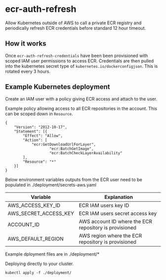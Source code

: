 
# ecr-auth-refresh

Allow Kubernetes outside of AWS to call a private ECR registry and periodically refresh ECR credentials before standard 12 hour timeout.

## How it works

Once `ecr-auth-refresh-credentials` have been been provisioned with scoped IAM user permissions to access ECR. Credentials are then pulled into the kubernetes secret type of `kubernetes.io/dockerconfigjson`. This is rotated every 3 hours.

## Example Kubernetes deployment

Create an IAM user with a policy giving ECR access and attach to the user.

Example policy allowing access to all ECR repositories in the account. This can be scoped down in `Resource`.

```
{
	"Version": "2012-10-17",
	"Statement": [{
		"Effect": "Allow",
		"Action": [
		    "ecr:GetDownloadUrlForLayer",
                    "ecr:BatchGetImage",
                    "ecr:BatchCheckLayerAvailability"
		],
		"Resource": "*"
	}]
}
```

Below environment variables outputs from the ECR user need to be populated in ./deployment/secrets-aws.yaml

| Variable                 | Explanation                                                |
|--------------------------|------------------------------------------------------------|
| AWS_ACCESS_KEY_ID        | ECR IAM users key ID                                       |
| AWS_SECRET_ACCESS_KEY    | ECR IAM users secret access key                            |
| ACCOUNT_ID               | AWS account ID where the ECR repository is provisioned     |
| AWS_DEFAULT_REGION       | AWS region where the ECR repository is provisioned         |

Example dployment files are in ./deployment/*

Deploying directly to your cluster.

``` kubectl apply -f ./deployment/ ```




